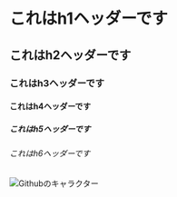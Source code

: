 # これはh1ヘッダーです
## これはh2ヘッダーです
### これはh3ヘッダーです
#### これはh4ヘッダーです
##### これはh5ヘッダーです
###### これはh6ヘッダーです
![Githubのキャラクター](https://octodex.github.com/images/yaktocat.png)

